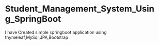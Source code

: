 # Student_Management_System_Using_SpringBoot
I have Created simple springboot application using thymeleaf,MySql,JPA,Bootstrap
